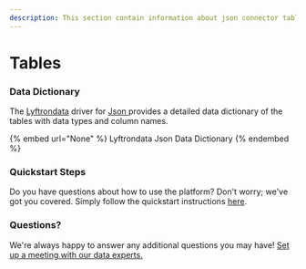```yaml
---
description: This section contain information about json connector tables information
---
```


# Tables

### Data Dictionary

The [Lyftrondata](https://www.lyftrondata.com/) driver for [Json](None/)[ ](https://www.lyftrondata.com/integration/json/)provides a detailed data dictionary of the tables with data types and column names.

{% embed url="None" %}
Lyftrondata Json Data Dictionary
{% endembed %}

### Quickstart Steps

Do you have questions about how to use the platform? Don't worry; we've got you covered. Simply follow the quickstart instructions [here](../README.md).

### Questions? <a href="#questions" id="questions"></a>

We're always happy to answer any additional questions you may have! [Set up a meeting with our data experts.](https://www.lyftrondata.com/book-a-meeting/)

